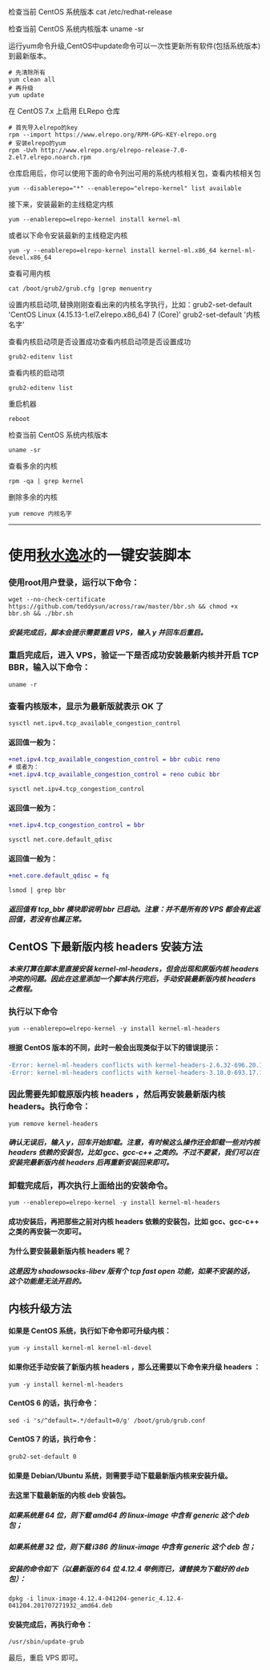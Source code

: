 检查当前 CentOS 系统版本
cat /etc/redhat-release

检查当前 CentOS 系统内核版本
uname -sr

运行yum命令升级,CentOS中update命令可以一次性更新所有软件(包括系统版本)到最新版本。
```shell
# 先清除所有
yum clean all
# 再升级
yum update
```

在 CentOS 7.x 上启用 ELRepo 仓库
```sehll
# 首先导入elrepo的key
rpm --import https://www.elrepo.org/RPM-GPG-KEY-elrepo.org
# 安装elrepo的yum
rpm -Uvh http://www.elrepo.org/elrepo-release-7.0-2.el7.elrepo.noarch.rpm
```
仓库启用后，你可以使用下面的命令列出可用的系统内核相关包，查看内核相关包
```sell
yum --disablerepo="*" --enablerepo="elrepo-kernel" list available
```
接下来，安装最新的主线稳定内核
```sehll
yum --enablerepo=elrepo-kernel install kernel-ml
```
或者以下命令安装最新的主线稳定内核
```shell
yum -y --enablerepo=elrepo-kernel install kernel-ml.x86_64 kernel-ml-devel.x86_64
```
查看可用内核
```sehll
cat /boot/grub2/grub.cfg |grep menuentry 
```
设置内核启动项,替换刚刚查看出来的内核名字执行，比如：grub2-set-default 'CentOS Linux (4.15.13-1.el7.elrepo.x86_64) 7 (Core)'
grub2-set-default '内核名字'

查看内核启动项是否设置成功查看内核启动项是否设置成功
```sehll
grub2-editenv list
```
查看内核的启动项
```sehll
grub2-editenv list
```

重启机器
```sehll
reboot
```

检查当前 CentOS 系统内核版本
```shell
uname -sr
```

查看多余的内核
```sehll
rpm -qa | grep kernel
```

删除多余的内核
```sehll
yum remove 内核名字
```

----------------------------------------------------
# 使用[秋水逸冰](https://github.com/teddysun/across)的一键安装脚本
### 使用root用户登录，运行以下命令：
```sehll
wget --no-check-certificate https://github.com/teddysun/across/raw/master/bbr.sh && chmod +x bbr.sh && ./bbr.sh
```
##### 安装完成后，脚本会提示需要重启 VPS，输入 y 并回车后重启。
### 重启完成后，进入 VPS，验证一下是否成功安装最新内核并开启 TCP BBR，输入以下命令：
```sehll
uname -r
```
### 查看内核版本，显示为最新版就表示 OK 了
```sehll
sysctl net.ipv4.tcp_available_congestion_control
```
#### 返回值一般为：
```diff
+net.ipv4.tcp_available_congestion_control = bbr cubic reno
# 或者为：
+net.ipv4.tcp_available_congestion_control = reno cubic bbr
```
```sehll
sysctl net.ipv4.tcp_congestion_control
```
#### 返回值一般为：
```diff
+net.ipv4.tcp_congestion_control = bbr
```
```sehll
sysctl net.core.default_qdisc
```
#### 返回值一般为：
```diff
+net.core.default_qdisc = fq
```
```sehll
lsmod | grep bbr
```
##### 返回值有 tcp_bbr 模块即说明 bbr 已启动。注意：并不是所有的 VPS 都会有此返回值，若没有也属正常。

## CentOS 下最新版内核 headers 安装方法
##### 本来打算在脚本里直接安装 kernel-ml-headers，但会出现和原版内核 headers 冲突的问题。因此在这里添加一个脚本执行完后，手动安装最新版内核 headers 之教程。
### 执行以下命令
```sehll
yum --enablerepo=elrepo-kernel -y install kernel-ml-headers
```
#### 根据 CentOS 版本的不同，此时一般会出现类似于以下的错误提示：
```diff
-Error: kernel-ml-headers conflicts with kernel-headers-2.6.32-696.20.1.el6.x86_64
-Error: kernel-ml-headers conflicts with kernel-headers-3.10.0-693.17.1.el7.x86_64
```
### 因此需要先卸载原版内核 headers ，然后再安装最新版内核 headers。执行命令：
```sehll
yum remove kernel-headers
```
##### 确认无误后，输入 y，回车开始卸载。注意，有时候这么操作还会卸载一些对内核 headers 依赖的安装包，比如 gcc、gcc-c++ 之类的。不过不要紧，我们可以在安装完最新版内核 headers 后再重新安装回来即可。
### 卸载完成后，再次执行上面给出的安装命令。
```sehll
yum --enablerepo=elrepo-kernel -y install kernel-ml-headers
```
#### 成功安装后，再把那些之前对内核 headers 依赖的安装包，比如 gcc、gcc-c++ 之类的再安装一次即可。

#### 为什么要安装最新版内核 headers 呢？
##### 这是因为 shadowsocks-libev 版有个 tcp fast open 功能，如果不安装的话，这个功能是无法开启的。

## 内核升级方法
#### 如果是 CentOS 系统，执行如下命令即可升级内核：
```sehll
yum -y install kernel-ml kernel-ml-devel
```
#### 如果你还手动安装了新版内核 headers ，那么还需要以下命令来升级 headers ：
```shell
yum -y install kernel-ml-headers
```
#### CentOS 6 的话，执行命令：
```sehll
sed -i 's/^default=.*/default=0/g' /boot/grub/grub.conf
```
#### CentOS 7 的话，执行命令：
```sehll
grub2-set-default 0
```
#### 如果是 Debian/Ubuntu 系统，则需要手动下载最新版内核来安装升级。
#### 去这里下载最新版的内核 deb 安装包。
##### 如果系统是 64 位，则下载 amd64 的 linux-image 中含有 generic 这个 deb 包；
##### 如果系统是 32 位，则下载 i386 的 linux-image 中含有 generic 这个 deb 包；
##### 安装的命令如下（以最新版的 64 位 4.12.4 举例而已，请替换为下载好的 deb 包）：
```sehll
dpkg -i linux-image-4.12.4-041204-generic_4.12.4-041204.201707271932_amd64.deb
```
#### 安装完成后，再执行命令：
```sehll
/usr/sbin/update-grub
```
最后，重启 VPS 即可。
